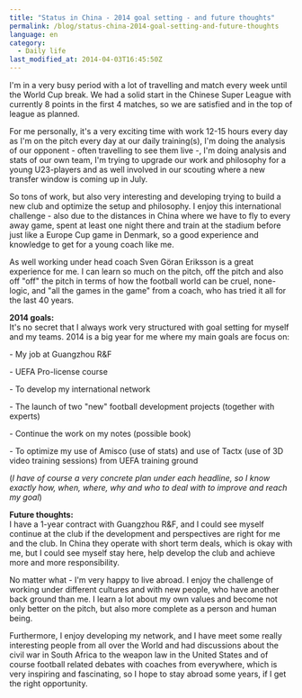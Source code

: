 ```yaml
---
title: "Status in China - 2014 goal setting - and future thoughts"
permalink: /blog/status-china-2014-goal-setting-and-future-thoughts
language: en
category:
  - Daily life
last_modified_at: 2014-04-03T16:45:50Z
---
```


I'm in a very busy period with a lot of travelling and match every week until the World Cup break. We had a solid start in the Chinese Super League with currently 8 points in the first 4 matches, so we are satisfied and in the top of league as planned.

For me personally, it's a very exciting time with work 12-15 hours every day as I'm on the pitch every day at our daily training(s), I'm doing the analysis of our opponent - often travelling to see them live -, I'm doing analysis and stats of our own team, I'm trying to upgrade our work and philosophy for a young U23-players and as well involved in our scouting where a new transfer window is coming up in July.

So tons of work, but also very interesting and developing trying to build a new club and optimize the setup and philosophy. I enjoy this international challenge - also due to the distances in China where we have to fly to every away game, spent at least one night there and train at the stadium before just like a Europe Cup game in Denmark, so a good experience and knowledge to get for a young coach like me.

As well working under head coach Sven Göran Eriksson is a great experience for me. I can learn so much on the pitch, off the pitch and also off "off" the pitch in terms of how the football world can be cruel, none-logic, and "all the games in the game" from a coach, who has tried it all for the last 40 years.

  
**2014 goals:**  
It's no secret that I always work very structured with goal setting for myself and my teams. 2014 is a big year for me where my main goals are focus on:  
  
\- My job at Guangzhou R&F  
  
\- UEFA Pro-license course   
  
\- To develop my international network  
  
\- The launch of two "new" football development projects (together with experts)  
  
\- Continue the work on my notes (possible book)  
  
\- To optimize my use of Amisco (use of stats) and use of Tactx (use of 3D video training sessions) from UEFA training ground  
  
(_I have of course a very concrete plan under each headline, so I know exactly how, when, where, why and who to deal with to improve and reach my goal_)

  
**Future thoughts:**  
I have a 1-year contract with Guangzhou R&F, and I could see myself continue at the club if the development and perspectives are right for me and the club. In China they operate with short term deals, which is okay with me, but I could see myself stay here, help develop the club and achieve more and more responsibility.   
  
No matter what - I'm very happy to live abroad. I enjoy the challenge of working under different cultures and with new people, who have another back ground than me. I learn a lot about my own values and become not only better on the pitch, but also more complete as a person and human being.  
  
Furthermore, I enjoy developing my network, and I have meet some really interesting people from all over the World and had discussions about the civil war in South Africa to the weapon law in the United States and of course football related debates with coaches from everywhere, which is very inspiring and fascinating, so I hope to stay abroad some years, if I get the right opportunity.
